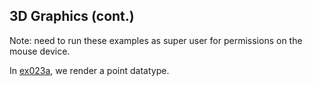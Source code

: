 ## 3D Graphics (cont.)

Note: need to run these examples as super user for permissions on the mouse device.

In [ex023a](ex023a_points), we render a point datatype.

